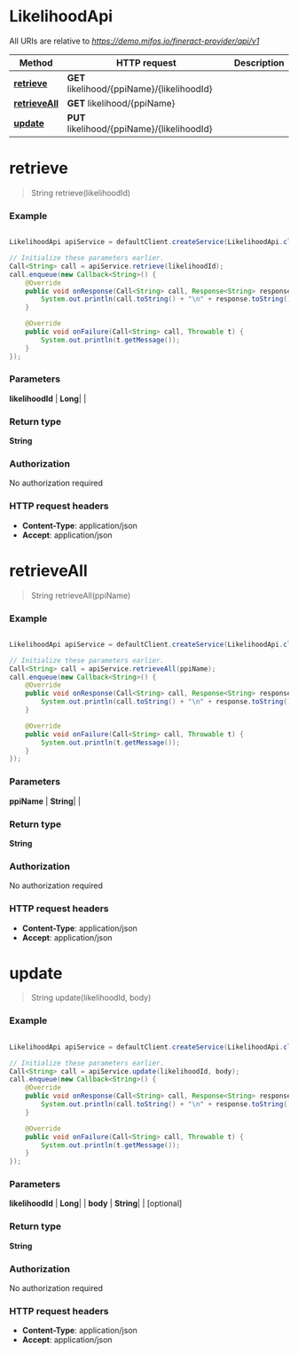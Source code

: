 # LikelihoodApi

All URIs are relative to *https://demo.mifos.io/fineract-provider/api/v1*

Method | HTTP request | Description
------------- | ------------- | -------------
[**retrieve**](LikelihoodApi.md#retrieve) | **GET** likelihood/{ppiName}/{likelihoodId} | 
[**retrieveAll**](LikelihoodApi.md#retrieveAll) | **GET** likelihood/{ppiName} | 
[**update**](LikelihoodApi.md#update) | **PUT** likelihood/{ppiName}/{likelihoodId} | 


<a name="retrieve"></a>
# **retrieve**
> String retrieve(likelihoodId)



### Example
```java

LikelihoodApi apiService = defaultClient.createService(LikelihoodApi.class);

// Initialize these parameters earlier.
Call<String> call = apiService.retrieve(likelihoodId);
call.enqueue(new Callback<String>() {
    @Override
    public void onResponse(Call<String> call, Response<String> response) {
        System.out.println(call.toString() + "\n" + response.toString());
    }

    @Override
    public void onFailure(Call<String> call, Throwable t) {
        System.out.println(t.getMessage());
    }
});

```

### Parameters

 **likelihoodId** | **Long**|  |

### Return type

**String**

### Authorization

No authorization required

### HTTP request headers

 - **Content-Type**: application/json
 - **Accept**: application/json

<a name="retrieveAll"></a>
# **retrieveAll**
> String retrieveAll(ppiName)



### Example
```java

LikelihoodApi apiService = defaultClient.createService(LikelihoodApi.class);

// Initialize these parameters earlier.
Call<String> call = apiService.retrieveAll(ppiName);
call.enqueue(new Callback<String>() {
    @Override
    public void onResponse(Call<String> call, Response<String> response) {
        System.out.println(call.toString() + "\n" + response.toString());
    }

    @Override
    public void onFailure(Call<String> call, Throwable t) {
        System.out.println(t.getMessage());
    }
});

```

### Parameters

 **ppiName** | **String**|  |

### Return type

**String**

### Authorization

No authorization required

### HTTP request headers

 - **Content-Type**: application/json
 - **Accept**: application/json

<a name="update"></a>
# **update**
> String update(likelihoodId, body)



### Example
```java

LikelihoodApi apiService = defaultClient.createService(LikelihoodApi.class);

// Initialize these parameters earlier.
Call<String> call = apiService.update(likelihoodId, body);
call.enqueue(new Callback<String>() {
    @Override
    public void onResponse(Call<String> call, Response<String> response) {
        System.out.println(call.toString() + "\n" + response.toString());
    }

    @Override
    public void onFailure(Call<String> call, Throwable t) {
        System.out.println(t.getMessage());
    }
});

```

### Parameters

 **likelihoodId** | **Long**|  |
 **body** | **String**|  | [optional]

### Return type

**String**

### Authorization

No authorization required

### HTTP request headers

 - **Content-Type**: application/json
 - **Accept**: application/json

